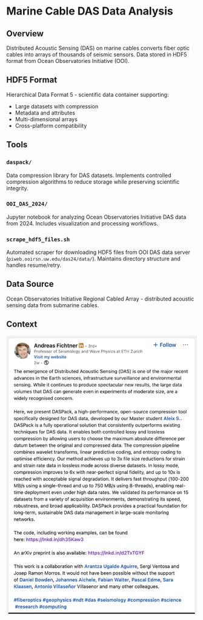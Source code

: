 # Marine Cable DAS Data Analysis

## Overview

Distributed Acoustic Sensing (DAS) on marine cables converts fiber optic cables into arrays of thousands of seismic sensors. Data stored in HDF5 format from Ocean Observatories Initiative (OOI).

## HDF5 Format

Hierarchical Data Format 5 - scientific data container supporting:

- Large datasets with compression
- Metadata and attributes
- Multi-dimensional arrays
- Cross-platform compatibility

## Tools

### `daspack/`

Data compression library for DAS datasets. Implements controlled compression algorithms to reduce storage while preserving scientific integrity.

### `OOI_DAS_2024/`

Jupyter notebook for analyzing Ocean Observatories Initiative DAS data from 2024. Includes visualization and processing workflows.

### `scrape_hdf5_files.sh`

Automated scraper for downloading HDF5 files from OOI DAS data server (`piweb.ooirsn.uw.edu/das24/data/`). Maintains directory structure and handles resume/retry.

## Data Source

Ocean Observatories Initiative Regional Cabled Array - distributed acoustic sensing data from submarine cables.

## Context

![DASPack LinkedIn Post](daspack-linkedin-post.png)
